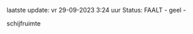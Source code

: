 laatste update: 
vr 29-09-2023  3:24   uur 
Status: FAALT - geel - 
<div class="service Y">schijfruimte</div>